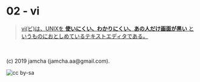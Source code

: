 

# 02 - vi

> [vi(ビ)は、UNIXを **使いにくい、わかりにくい、あの人だけ画面が黒い** というものにおとしめているテキストエディタである。](https://ja.uncyclopedia.info/wiki/Vi)


<br>
<br>
(c) 2019 jamcha (jamcha.aa@gmail.com).

![cc by-sa](https://i.creativecommons.org/l/by-sa/4.0/88x31.png)

